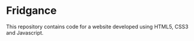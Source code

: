 # Fridgance

This repository contains code for a website developed using HTML5, CSS3 and Javascript.
